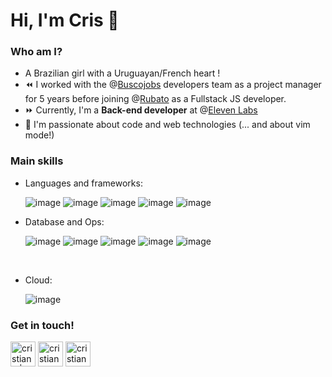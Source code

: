 # Hi, I'm Cris 👋

### Who am I?

- A Brazilian girl with a Uruguayan/French heart !
- ⏪ I worked with the @[Buscojobs](https://buscojobs.com) developers team as a project manager for 5 years before joining @[Rubato](https://rubato.fr) as a Fullstack JS developer.
- ⏩ Currently, I'm a **Back-end developer** at @[Eleven Labs](https://eleven-labs.com/)
- 🧡 I'm passionate about code and web technologies (... and about vim mode!)


### Main skills

- Languages and frameworks:

	![image](https://img.shields.io/badge/TypeScript-007ACC?style=for-the-badge&logo=typescript&logoColor=white) ![image](https://img.shields.io/badge/JavaScript-323330?style=for-the-badge&logo=javascript&logoColor=F7DF1E) ![image](https://img.shields.io/badge/Node.js-43853D?style=for-the-badge&logo=node.js&logoColor=white) ![image](https://img.shields.io/badge/nestjs-E0234E?style=for-the-badge&logo=nestjs&logoColor=white) ![image](https://img.shields.io/badge/CDK-232F3E?style=for-the-badge&logo=amazonaws&logoColor=white) 

- Database and Ops:
	
	![image](https://img.shields.io/badge/PostgreSQL-316192?style=for-the-badge&logo=postgresql&logoColor=white) ![image](https://img.shields.io/badge/MongoDB-4EA94B?style=for-the-badge&logo=mongodb&logoColor=white) ![image](https://img.shields.io/badge/Linux-FCC624?style=for-the-badge&logo=linux&logoColor=black) ![image](https://img.shields.io/badge/Git-F05032?style=for-the-badge&logo=git&logoColor=white) ![image](https://img.shields.io/badge/Docker-2CA5E0?style=for-the-badge&logo=docker&logoColor=white) 
<br>

- Cloud:

	![image](https://img.shields.io/badge/Amazon_AWS-FF9900?style=for-the-badge&logo=amazonaws&logoColor=white)

### Get in touch!

[<img width="40px" alt="cristiane | LinkedIn" width="25px" src="https://img.icons8.com/fluent/48/000000/linkedin.png" />](https://www.linkedin.com/in/cristiane-menna/) [<img width="40px" alt="cristianemenna | Twitter" width="25px" src="https://img.icons8.com/fluent/48/000000/twitter.png" />](https://twitter.com/CristianeMenna) [<img width="40px" alt="cristianemenna | Discord" width="25px" src="https://img.icons8.com/fluent/48/000000/discord.png" />](https://discord.com/users/Cris#5109)
